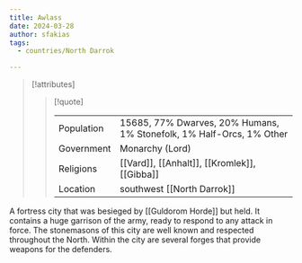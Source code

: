 ```yaml
---
title: Awlass
date: 2024-03-28
author: sfakias
tags:
  - countries/North Darrok

---
```

> [!attributes]
> 
> > [!quote]
> >
> > | | |
> > | --- | --- |
> > | Population | 15685, 77% Dwarves, 20% Humans, 1% Stonefolk, 1% Half-Orcs, 1% Other |
> > | Government | Monarchy (Lord) |
> > | Religions | [[Vard]], [[Anhalt]], [[Kromlek]], [[Gibba]] |
> > | Location | southwest [[North Darrok]] |

A fortress city that was besieged by [[Guldorom Horde]] but held. It contains a huge garrison of the army, ready to respond to any attack in force. The stonemasons of this city are well known and respected throughout the North. Within the city are several forges that provide weapons for the defenders.